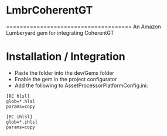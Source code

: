 # LmbrCoherentGT
=====================================
An Amazon Lumberyard gem for integrating CoherentGT

Installation / Integration
==========================
* Paste the folder into the dev/Gems folder
* Enable the gem in the project configurator
* Add the following to AssetProcessorPlatformConfig.ini:
 ```
[RC hlsl]
glob=*.hlsl
params=copy

[RC ihlsl]
glob=*.ihlsl
params=copy
```



